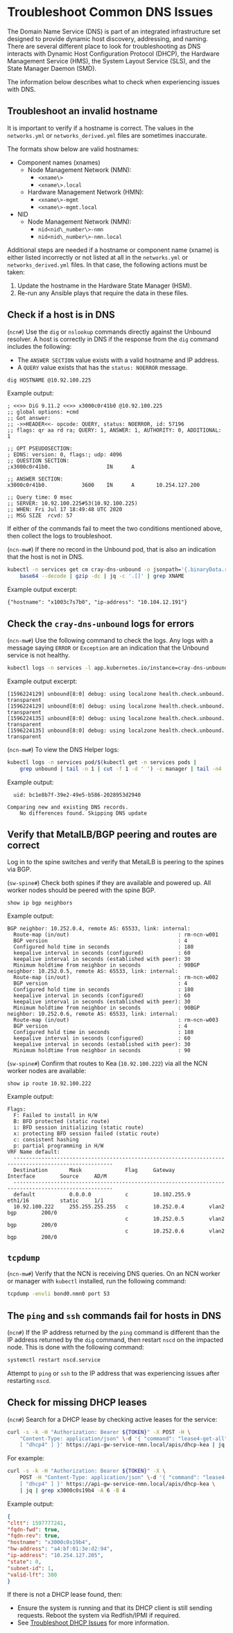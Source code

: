 # Troubleshoot Common DNS Issues

The Domain Name Service \(DNS\) is part of an integrated infrastructure set designed to provide dynamic host discovery, addressing, and naming.
There are several different place to look for troubleshooting as DNS interacts with Dynamic Host Configuration Protocol \(DHCP\), the Hardware
Management Service \(HMS\), the System Layout Service \(SLS\), and the State Manager Daemon \(SMD\).

The information below describes what to check when experiencing issues with DNS.

## Troubleshoot an invalid hostname

It is important to verify if a hostname is correct. The values in the `networks.yml` or `networks_derived.yml` files are sometimes inaccurate.

The formats show below are valid hostnames:

- Component names (xnames)
  - Node Management Network \(NMN\):
    - `<xname\>`
    - `<xname\>.local`
  - Hardware Management Network \(HMN\):
    - `<xname\>-mgmt`
    - `<xname\>-mgmt.local`
- NID
  - Node Management Network \(NMN\):
    - `nid<nid\_number\>-nmn`
    - `nid<nid\_number\>-nmn.local`

Additional steps are needed if a hostname or component name (xname) is either listed incorrectly or not listed at all in the `networks.yml` or `networks_derived.yml` files.
In that case, the following actions must be taken:

1. Update the hostname in the Hardware State Manager \(HSM\).
1. Re-run any Ansible plays that require the data in these files.

## Check if a host is in DNS

(`ncn#`) Use the `dig` or `nslookup` commands directly against the Unbound resolver. A host is correctly in DNS if the response from the `dig` command includes the following:

- The `ANSWER SECTION` value exists with a valid hostname and IP address.
- A `QUERY` value exists that has the `status: NOERROR` message.

```bash
dig HOSTNAME @10.92.100.225
```

Example output:

```text
; <<>> DiG 9.11.2 <<>> x3000c0r41b0 @10.92.100.225
;; global options: +cmd
;; Got answer:
;; ->>HEADER<<- opcode: QUERY, status: NOERROR, id: 57196
;; flags: qr aa rd ra; QUERY: 1, ANSWER: 1, AUTHORITY: 0, ADDITIONAL: 1

;; OPT PSEUDOSECTION:
; EDNS: version: 0, flags:; udp: 4096
;; QUESTION SECTION:
;x3000c0r41b0.                  IN      A

;; ANSWER SECTION:
x3000c0r41b0.           3600    IN      A       10.254.127.200

;; Query time: 0 msec
;; SERVER: 10.92.100.225#53(10.92.100.225)
;; WHEN: Fri Jul 17 18:49:48 UTC 2020
;; MSG SIZE  rcvd: 57
```

If either of the commands fail to meet the two conditions mentioned above, then collect the logs to troubleshoot.

(`ncn-mw#`) If there no record in the Unbound pod, that is also an indication that the host is not in DNS.

```bash
kubectl -n services get cm cray-dns-unbound -o jsonpath='{.binaryData.records\.json\.gz}' |
    base64 --decode | gzip -dc | jq -c '.[]' | grep XNAME
```

Example output excerpt:

```text
{"hostname": "x1003c7s7b0", "ip-address": "10.104.12.191"}
```

## Check the `cray-dns-unbound` logs for errors

(`ncn-mw#`) Use the following command to check the logs. Any logs with a message saying `ERROR` or `Exception` are an indication that the Unbound service is not healthy.

```bash
kubectl logs -n services -l app.kubernetes.io/instance=cray-dns-unbound -c cray-dns-unbound
```

Example output excerpt:

```text
[1596224129] unbound[8:0] debug: using localzone health.check.unbound. transparent
[1596224129] unbound[8:0] debug: using localzone health.check.unbound. transparent
[1596224135] unbound[8:0] debug: using localzone health.check.unbound. transparent
[1596224135] unbound[8:0] debug: using localzone health.check.unbound. transparent
```

(`ncn-mw#`) To view the DNS Helper logs:

```bash
kubectl logs -n services pod/$(kubectl get -n services pods |
    grep unbound | tail -n 1 | cut -f 1 -d ' ') -c manager | tail -n4
```

Example output:

```text
  uid: bc1e8b7f-39e2-49e5-b586-2028953d2940

Comparing new and existing DNS records.
    No differences found. Skipping DNS update
```

## Verify that MetalLB/BGP peering and routes are correct

Log in to the spine switches and verify that MetalLB is peering to the spines via BGP.

(`sw-spine#`) Check both spines if they are available and powered up. All worker nodes should be peered with the spine BGP.

```text
show ip bgp neighbors
```

Example output:

```text
BGP neighbor: 10.252.0.4, remote AS: 65533, link: internal:
  Route-map (in/out)                                   : rm-ncn-w001
  BGP version                                          : 4
  Configured hold time in seconds                      : 180
  keepalive interval in seconds (configured)           : 60
  keepalive interval in seconds (established with peer): 30
  Minimum holdtime from neighbor in seconds            : 90BGP neighbor: 10.252.0.5, remote AS: 65533, link: internal:
  Route-map (in/out)                                   : rm-ncn-w002
  BGP version                                          : 4
  Configured hold time in seconds                      : 180
  keepalive interval in seconds (configured)           : 60
  keepalive interval in seconds (established with peer): 30
  Minimum holdtime from neighbor in seconds            : 90BGP neighbor: 10.252.0.6, remote AS: 65533, link: internal:
  Route-map (in/out)                                   : rm-ncn-w003
  BGP version                                          : 4
  Configured hold time in seconds                      : 180
  keepalive interval in seconds (configured)           : 60
  keepalive interval in seconds (established with peer): 30
  Minimum holdtime from neighbor in seconds            : 90
```

(`sw-spine#`) Confirm that routes to Kea \(`10.92.100.222`\) via all the NCN worker nodes are available:

```text
show ip route 10.92.100.222
```

Example output:

```text
Flags:
  F: Failed to install in H/W
  B: BFD protected (static route)
  i: BFD session initializing (static route)
  x: protecting BFD session failed (static route)
  c: consistent hashing
  p: partial programming in H/W
VRF Name default:
  ------------------------------------------------------------------------------------------------------
  Destination       Mask              Flag     Gateway           Interface        Source     AD/M
  ------------------------------------------------------------------------------------------------------
  default           0.0.0.0           c        10.102.255.9      eth1/16          static     1/1
  10.92.100.222     255.255.255.255   c        10.252.0.4        vlan2            bgp        200/0
                                      c        10.252.0.5        vlan2            bgp        200/0
                                      c        10.252.0.6        vlan2            bgp        200/0
```

## `tcpdump`

(`ncn-mw#`) Verify that the NCN is receiving DNS queries. On an NCN worker or manager with `kubectl` installed, run the following command:

```bash
tcpdump -envli bond0.nmn0 port 53
```

## The `ping` and `ssh` commands fail for hosts in DNS

(`ncn#`) If the IP address returned by the `ping` command is different than the IP address returned by the `dig` command, then restart `nscd` on the impacted node. This is done with the following command:

```bash
systemctl restart nscd.service
```

Attempt to `ping` or `ssh` to the IP address that was experiencing issues after restarting `nscd`.

## Check for missing DHCP leases

(`ncn#`) Search for a DHCP lease by checking active leases for the service:

```bash
curl -s -k -H "Authorization: Bearer ${TOKEN}" -X POST -H \
    "Content-Type: application/json" \-d '{ "command": "lease4-get-all",  "service": \
    [ "dhcp4" ] }' https://api-gw-service-nmn.local/apis/dhcp-kea | jq
```

For example:

```bash
curl -s -k -H "Authorization: Bearer ${TOKEN}" -X \
    POST -H "Content-Type: application/json" \-d '{ "command": "lease4-get-all",  "service": \
    [ "dhcp4" ] }' https://api-gw-service-nmn.local/apis/dhcp-kea \
    | jq | grep x3000c0s19b4 -A 6 -B 4
```

Example output:

```json
{
"cltt": 1597777241,
"fqdn-fwd": true,
"fqdn-rev": true,
"hostname": "x3000c0s19b4",
"hw-address": "a4:bf:01:3e:d2:94",
"ip-address": "10.254.127.205",
"state": 0,
"subnet-id": 1,
"valid-lft": 300
}
```

If there is not a DHCP lease found, then:

- Ensure the system is running and that its DHCP client is still sending requests. Reboot the system via Redfish/IPMI if required.
- See [Troubleshoot DHCP Issues](../dhcp/Troubleshoot_DHCP_Issues.md) for more information.
